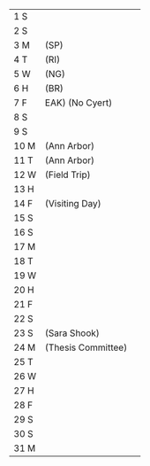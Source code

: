 |      |                    |     |
| ---- | ------------------ | --- |
| 1  S |                    |     |
| 2  S |                    |     |
| 3  M | (SP)               |     |
| 4  T | (RI)               |     |
| 5  W | (NG)               |     |
| 6  H | (BR)               |     |
| 7  F | EAK) (No Cyert)    |     |
| 8  S |                    |     |
| 9  S |                    |     |
| 10 M | (Ann Arbor)        |     |
| 11 T | (Ann Arbor)        |     |
| 12 W | (Field Trip)       |     |
| 13 H |                    |     |
| 14 F | (Visiting Day)     |     |
| 15 S |                    |     |
| 16 S |                    |     |
| 17 M |                    |     |
| 18 T |                    |     |
| 19 W |                    |     |
| 20 H |                    |     |
| 21 F |                    |     |
| 22 S |                    |     |
| 23 S | (Sara Shook)       |     |
| 24 M | (Thesis Committee) |     |
| 25 T |                    |     |
| 26 W |                    |     |
| 27 H |                    |     |
| 28 F |                    |     |
| 29 S |                    |     |
| 30 S |                    |     |
| 31 M |                    |     |
